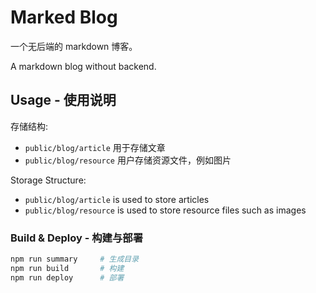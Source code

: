 # Marked Blog

一个无后端的 markdown 博客。

A markdown blog without backend.

## Usage - 使用说明

存储结构:  

* `public/blog/article` 用于存储文章
* `public/blog/resource` 用户存储资源文件，例如图片

Storage Structure:  

* `public/blog/article` is used to store articles
* `public/blog/resource` is used to store resource files such as images

### Build & Deploy - 构建与部署

```bash
npm run summary     # 生成目录
npm run build       # 构建
npm run deploy      # 部署
```